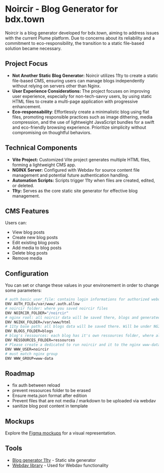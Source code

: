 # Noircir - Blog Generator for bdx.town

Noircir is a blog generator developed for bdx.town, aiming to address issues with the current Plume platform. Due to concerns about its reliability and a commitment to eco-responsibility, the transition to a static file-based solution became necessary.

## Project Focus

- **Not Another Static Blog Generator:** Noircir utilizes 11ty to create a static file-based CMS, ensuring users can manage blogs independently without relying on servers other than Nginx.
- **User Experience Considerations:** The project focuses on improving user experience, especially for non-tech-savvy users, by using static HTML files to create a multi-page application with progressive enhancement.
- **Eco-responsability**: Effortlessly create a minimalistic blog using flat files, promoting responsible practices such as image dithering, media compression, and the use of lightweight JavaScript bundles for a swift and eco-friendly browsing experience. Prioritize simplicity without compromising on thoughtful behaviors.

## Technical Components

- **Vite Project:** Customized Vite project generates multiple HTML files, forming a lightweight CMS app.
- **NGINX Server:** Configured with Webdav for source content file management and potential future authentication handling.
- **Automation Scripts:** Scripts trigger 11ty when files are created, edited, or deleted.
- **11ty:** Serves as the core static site generator for effective blog management.

## CMS Features

Users can:
- View blog posts
- Create new blog posts
- Edit existing blog posts
- Add media to blog posts
- Delete blog posts
- Remove media

## Configuration

You can set or change these values in your environement in order to change some parameters: 

```bash
# auth_basic_user_file: contains login informations for authorized webdav users. You can create new users with /tools/create_user.sh
ENV AUTH_FILE=/var/www/.auth.allow
# noircir folder: where you saved noircir files
ENV NOIRCIR_FOLDER="/noircir"
# nginx root: all noircir data will be saved there, blogs and generated content
ENV NGINX_FOLDER=/var/www/html
# 11ty base path: all blogs data will be saved there. Will be under NGINX_FOLDER
ENV BLOGS_FOLDER=blogs
# blog's ressources: each blog has it's own ressources folder, where all media will be uploaded. Will be under NGINX_FOLDER/BLOGS_FOLDER/username
ENV RESSOURCES_FOLDER=ressources
# Please create a dedicated to run noircir and it to the nginx www-data group
ENV WWW_USER=noircir
# must match nginx group
ENV WWW_GROUP=www-data
```

## Roadmap

- fix auth between reload 
- prevent ressources folder to be erased 
- Ensure meta.json format after edition
- Prevent files that are not media / markdown to be uploaded via webdav
- sanitize blog post content in template 


## Mockups

Explore the [Figma mockups](https://www.figma.com/file/4yeNx17sBsMgZeaoCX2jhT/Noirsir?type=design&node-id=0-1&mode=design&t=AFuMcptQkwRsC053-0) for a visual representation.

## Tools

- [Blog generator 11ty](https://www.11ty.dev/) - Static site generator
- [Webdav library](https://www.npmjs.com/package/webdav) - Used for Webdav functionality
